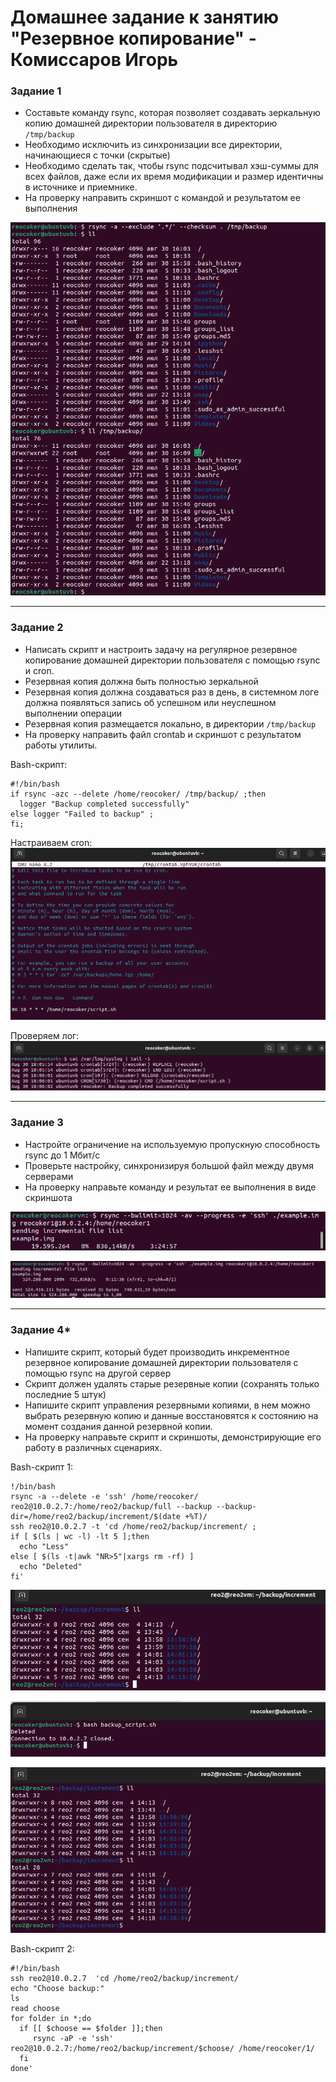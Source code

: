 # Домашнее задание к занятию "Резервное копирование" - Комиссаров Игорь


### Задание 1
- Составьте команду rsync, которая позволяет создавать зеркальную копию домашней директории пользователя в директорию `/tmp/backup`
- Необходимо исключить из синхронизации все директории, начинающиеся с точки (скрытые)
- Необходимо сделать так, чтобы rsync подсчитывал хэш-суммы для всех файлов, даже если их время модификации и размер идентичны в источнике и приемнике.
- На проверку направить скриншот с командой и результатом ее выполнения

![1.png](https://github.com/reocoker85/8-01-git-hw/blob/main/hw-08/img/1.png)

---

### Задание 2
- Написать скрипт и настроить задачу на регулярное резервное копирование домашней директории пользователя с помощью rsync и cron.
- Резервная копия должна быть полностью зеркальной
- Резервная копия должна создаваться раз в день, в системном логе должна появляться запись об успешном или неуспешном выполнении операции
- Резервная копия размещается локально, в директории `/tmp/backup`
- На проверку направить файл crontab и скриншот с результатом работы утилиты.

Bash-скрипт:

```
#!/bin/bash
if rsync -azc --delete /home/reocoker/ /tmp/backup/ ;then
  logger "Backup completed successfully"
else logger "Failed to backup" ;
fi;

```

Настраиваем cron:
![3.png](https://github.com/reocoker85/8-01-git-hw/blob/main/hw-08/img/3.png)

Проверяем лог:
![2.png](https://github.com/reocoker85/8-01-git-hw/blob/main/hw-08/img/2.png)

---

### Задание 3
- Настройте ограничение на используемую пропускную способность rsync до 1 Мбит/c
- Проверьте настройку, синхронизируя большой файл между двумя серверами
- На проверку направьте команду и результат ее выполнения в виде скриншота

![4.png](https://github.com/reocoker85/8-01-git-hw/blob/main/hw-08/img/4.png)

![5.png](https://github.com/reocoker85/8-01-git-hw/blob/main/hw-08/img/5.png)


---
### Задание 4*
- Напишите скрипт, который будет производить инкрементное резервное копирование домашней директории пользователя с помощью rsync на другой сервер
- Скрипт должен удалять старые резервные копии (сохранять только последние 5 штук)
- Напишите скрипт управления резервными копиями, в нем можно выбрать резервную копию и данные восстановятся к состоянию на момент создания данной резервной копии.
- На проверку направьте скрипт и скриншоты, демонстрирующие его работу в различных сценариях.

Bash-скрипт 1:

```
!/bin/bash
rsync -a --delete -e 'ssh' /home/reocoker/ reo2@10.0.2.7:/home/reo2/backup/full --backup --backup-dir=/home/reo2/backup/increment/$(date +%T)/
ssh reo2@10.0.2.7 -t 'cd /home/reo2/backup/increment/ ;
if [ $(ls | wc -l) -lt 5 ];then
  echo "Less"
else [ $(ls -t|awk "NR>5"|xargs rm -rf) ]
  echo "Deleted"
fi'

```
![6.png](https://github.com/reocoker85/8-01-git-hw/blob/main/hw-08/img/6.png)

![7.png](https://github.com/reocoker85/8-01-git-hw/blob/main/hw-08/img/7.png)

![8.png](https://github.com/reocoker85/8-01-git-hw/blob/main/hw-08/img/8.png)

Bash-скрипт 2:

```
#!/bin/bash
ssh reo2@10.0.2.7  'cd /home/reo2/backup/increment/
echo "Choose backup:"
ls
read choose
for folder in *;do
  if [[ $choose == $folder ]];then
     rsync -aP -e 'ssh' reo2@10.0.2.7:/home/reo2/backup/increment/$choose/ /home/reocoker/1/
  fi
done'

```
